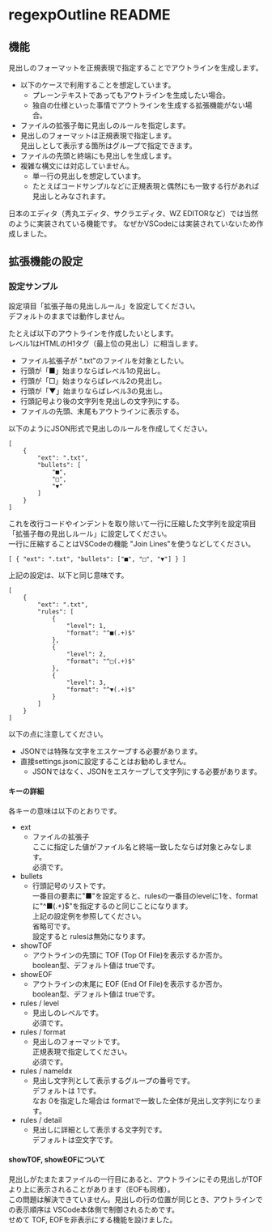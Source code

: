 # regexpOutline README

## 機能

見出しのフォーマットを正規表現で指定することでアウトラインを生成します。

* 以下のケースで利用することを想定しています。
    - プレーンテキストであってもアウトラインを生成したい場合。
    - 独自の仕様といった事情でアウトラインを生成する拡張機能がない場合。
* ファイルの拡張子毎に見出しのルールを指定します。
* 見出しのフォーマットは正規表現で指定します。  
  見出しとして表示する箇所はグループで指定できます。
* ファイルの先頭と終端にも見出しを生成します。
* 複雑な構文には対応していません。
  - 単一行の見出しを想定しています。  
  - たとえばコードサンプルなどに正規表現と偶然にも一致する行があれば見出しとみなされます。

日本のエディタ（秀丸エディタ、サクラエディタ、WZ EDITORなど）では当然のように実装されている機能です。
なぜかVSCodeには実装されていないため作成しました。

## 拡張機能の設定
### 設定サンプル

設定項目「拡張子毎の見出しルール」を設定してください。  
デフォルトのままでは動作しません。

たとえば以下のアウトラインを作成したいとします。  
レベル1はHTMLのH1タグ（最上位の見出し）に相当します。

* ファイル拡張子が ".txt"のファイルを対象としたい。
* 行頭が「■」始まりならばレベル1の見出し。
* 行頭が「□」始まりならばレベル2の見出し。
* 行頭が「▼」始まりならばレベル3の見出し。
* 行頭記号より後の文字列を見出しの文字列にする。
* ファイルの先頭、末尾もアウトラインに表示する。

以下のようにJSON形式で見出しのルールを作成してください。  

```
[
    {
        "ext": ".txt",
        "bullets": [
            "■",
            "□",
            "▼"
        ]
    }
]
```

これを改行コードやインデントを取り除いて一行に圧縮した文字列を設定項目「拡張子毎の見出しルール」に設定してください。  
一行に圧縮することはVSCodeの機能 "Join Lines"を使うなどしてください。

```
[ { "ext": ".txt", "bullets": ["■", "□", "▼"] } ]
```

上記の設定は、以下と同じ意味です。

```
[
    {
        "ext": ".txt",
        "rules": [
            {
                "level": 1,
                "format": "^■(.+)$"
            },
            {
                "level": 2,
                "format": "^□(.+)$"
            },
            {
                "level": 3,
                "format": "^▼(.+)$"
            }
        ]
    }
]
```

以下の点に注意してください。

* JSONでは特殊な文字をエスケープする必要があります。
* 直接settings.jsonに設定することはお勧めしません。
  - JSONではなく、JSONをエスケープして文字列にする必要があります。

#### キーの詳細

各キーの意味は以下のとおりです。

* ext
  - ファイルの拡張子  
    ここに指定した値がファイル名と終端一致したならば対象とみなします。  
    必須です。
* bullets
  - 行頭記号のリストです。  
    一番目の要素に"■"を設定すると、rulesの一番目のlevelに1を、formatに"^■(.+)$"を指定するのと同じことになります。  
    上記の設定例を参照してください。  
    省略可です。  
    設定すると rulesは無効になります。
* showTOF
  - アウトラインの先頭に TOF (Top Of File)を表示するか否か。  
    boolean型、デフォルト値は trueです。
* showEOF
  - アウトラインの末尾に EOF (End Of File)を表示するか否か。  
    boolean型、デフォルト値は trueです。
* rules / level
  - 見出しのレベルです。  
    必須です。
* rules / format
  - 見出しのフォーマットです。  
    正規表現で指定してください。  
    必須です。
* rules / nameIdx
  - 見出し文字列として表示するグループの番号です。  
    デフォルトは 1です。  
    なお 0を指定した場合は formatで一致した全体が見出し文字列になります。
* rules / detail
  - 見出しに詳細として表示する文字列です。  
    デフォルトは空文字です。

#### showTOF, showEOFについて

見出しがたまたまファイルの一行目にあると、アウトラインにその見出しがTOFより上に表示されることがあります（EOFも同様）。  
この問題は解決できていません。見出しの行の位置が同じとき、アウトラインでの表示順序は VSCode本体側で制御されるためです。  
せめて TOF, EOFを非表示にする機能を設けました。
